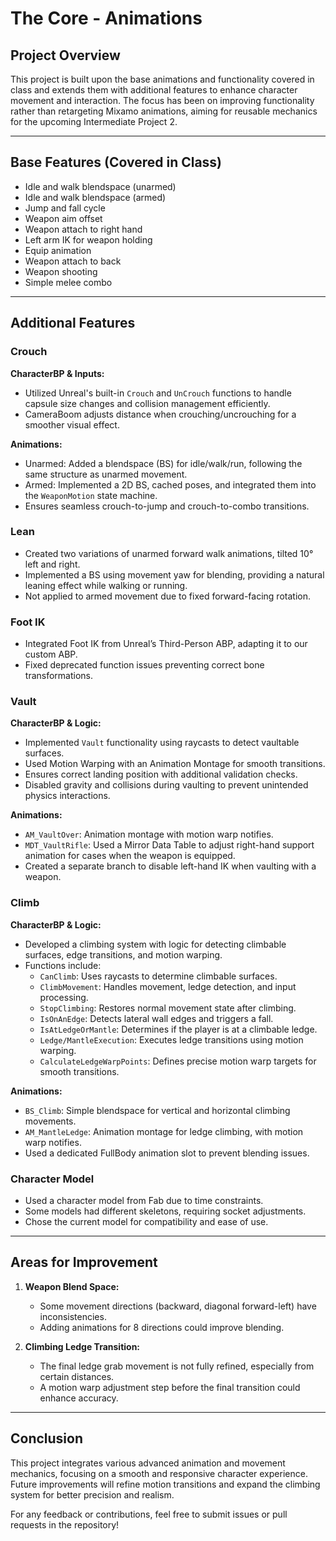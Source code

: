 # The Core - Animations

## Project Overview
This project is built upon the base animations and functionality covered in class and extends them with additional features to enhance character movement and interaction. The focus has been on improving functionality rather than retargeting Mixamo animations, aiming for reusable mechanics for the upcoming Intermediate Project 2.

---

## Base Features (Covered in Class)
- Idle and walk blendspace (unarmed)
- Idle and walk blendspace (armed)
- Jump and fall cycle
- Weapon aim offset
- Weapon attach to right hand
- Left arm IK for weapon holding
- Equip animation
- Weapon attach to back
- Weapon shooting
- Simple melee combo

---

## Additional Features
### Crouch
**CharacterBP & Inputs:**
- Utilized Unreal's built-in `Crouch` and `UnCrouch` functions to handle capsule size changes and collision management efficiently.
- CameraBoom adjusts distance when crouching/uncrouching for a smoother visual effect.

**Animations:**
- Unarmed: Added a blendspace (BS) for idle/walk/run, following the same structure as unarmed movement.
- Armed: Implemented a 2D BS, cached poses, and integrated them into the `WeaponMotion` state machine.
- Ensures seamless crouch-to-jump and crouch-to-combo transitions.

### Lean
- Created two variations of unarmed forward walk animations, tilted 10° left and right.
- Implemented a BS using movement yaw for blending, providing a natural leaning effect while walking or running.
- Not applied to armed movement due to fixed forward-facing rotation.

### Foot IK
- Integrated Foot IK from Unreal’s Third-Person ABP, adapting it to our custom ABP.
- Fixed deprecated function issues preventing correct bone transformations.

### Vault
**CharacterBP & Logic:**
- Implemented `Vault` functionality using raycasts to detect vaultable surfaces.
- Used Motion Warping with an Animation Montage for smooth transitions.
- Ensures correct landing position with additional validation checks.
- Disabled gravity and collisions during vaulting to prevent unintended physics interactions.

**Animations:**
- `AM_VaultOver`: Animation montage with motion warp notifies.
- `MDT_VaultRifle`: Used a Mirror Data Table to adjust right-hand support animation for cases when the weapon is equipped.
- Created a separate branch to disable left-hand IK when vaulting with a weapon.

### Climb
**CharacterBP & Logic:**
- Developed a climbing system with logic for detecting climbable surfaces, edge transitions, and motion warping.
- Functions include:
  - `CanClimb`: Uses raycasts to determine climbable surfaces.
  - `ClimbMovement`: Handles movement, ledge detection, and input processing.
  - `StopClimbing`: Restores normal movement state after climbing.
  - `IsOnAnEdge`: Detects lateral wall edges and triggers a fall.
  - `IsAtLedgeOrMantle`: Determines if the player is at a climbable ledge.
  - `Ledge/MantleExecution`: Executes ledge transitions using motion warping.
  - `CalculateLedgeWarpPoints`: Defines precise motion warp targets for smooth transitions.

**Animations:**
- `BS_Climb`: Simple blendspace for vertical and horizontal climbing movements.
- `AM_MantleLedge`: Animation montage for ledge climbing, with motion warp notifies.
- Used a dedicated FullBody animation slot to prevent blending issues.

### Character Model
- Used a character model from Fab due to time constraints.
- Some models had different skeletons, requiring socket adjustments.
- Chose the current model for compatibility and ease of use.

---

## Areas for Improvement
1. **Weapon Blend Space:**
   - Some movement directions (backward, diagonal forward-left) have inconsistencies.
   - Adding animations for 8 directions could improve blending.

2. **Climbing Ledge Transition:**
   - The final ledge grab movement is not fully refined, especially from certain distances.
   - A motion warp adjustment step before the final transition could enhance accuracy.

---

## Conclusion
This project integrates various advanced animation and movement mechanics, focusing on a smooth and responsive character experience. Future improvements will refine motion transitions and expand the climbing system for better precision and realism.

For any feedback or contributions, feel free to submit issues or pull requests in the repository!

